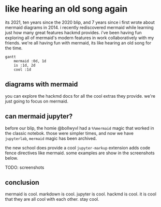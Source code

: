 # like hearing an old song again

its 2021, ten years since the 2020 blip, and 7 years since i first wrote about mermaid diagrams in 2014. i recently rediscovered mermaid while learning just how many great features hackmd provides. i've been having fun exploring all of mermaid's modern features in work collaboratively with my friends. we're all having fun with mermaid, its like hearing an old song for the time.

```mermaid
gantt
    mermaid :0d, 1d
    is :1d, 2d
    cool :1d
```

## diagrams with mermaid

you can explore the hackmd docs for all the cool extras they provide. we're just going to focus on mermaid.

## can mermaid jupyter?

before our blip, the homie @bollwyvl had a `%%mermaid` magic that worked in the classic notebok. those were simpler times, and now we have `jupyterlab`, `mermaid` magic has been archived.

the new school does provide a cool `jupyter-markup` extension adds code fence directives like mermaid. some examples are show in the screenshots below.

TODO: screenshots

## conclusion

mermaid is cool. markdown is cool. jupyter is cool. hackmd is cool. it is cool that they are all cool with each other. stay cool.



[first]: https://gist.github.com/tonyfast/b77d1cb766f65f026c67
    
    
    